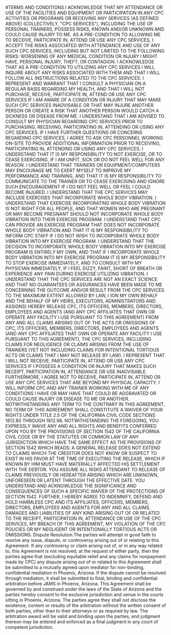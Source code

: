 ﻿#TERMS AND CONDITIONS
I ACKNOWLEDGE THAT MY ATTENDANCE OR USE OF THE FACILITIES AND EQUIPMENT OR PARTICIPATION IN ANY CPC ACTIVITIES OR PROGRAMS OR RECEIVING ANY SERVICES (AS DEFINED ABOVE) (COLLECTIVELY, "CPC SERVICES"), INCLUDING THE USE OF PERSONAL TRAINERS, POSSESS RISKS, KNOWN AND/OR UNKNOWN AND COULD CAUSE INJURY TO ME. AS A PRE-CONDITION TO ALLOWING ME TO RECEIVE, PARTICIPATE IN, ATTEND OR USE ANY CPC SERVICES, I ACCEPT THE RISKS ASSOCIATED WITH ATTENDANCE AND USE OF ANY SUCH CPC SERVICES, INCLUDING BUT NOT LIMITED TO THE FOLLOWING RISKS: WORSENING OF ANY MEDICAL CONDITION OR INJURY I MIGHT HAVE, PERSONAL INJURY, THEFT, OR CONTAGION. I ACKNOWLEDGE THAT AS A PRE-CONDITION TO UTILIZING ANY CPC SERVICES I WILL INQUIRE ABOUT ANY RISKS ASSOCIATED WITH THEM AND THAT I WILL FOLLOW ALL INSTRUCTIONS RELATED TO THE CPC SERVICES. I REPRESENT AND WARRANT THAT I CONSULT A PHYSICIAN ON A REGULAR BASIS REGARDING MY HEALTH, AND THAT I WILL NOT PURCHASE, RECEIVE, PARTICIPATE IN, ATTEND OR USE ANY CPC SERVICES IF I AM AWARE OF A CONDITION OR INJURY THAT MAY MAKE SUCH CPC SERVICES INADVISABLE OR THAT MAY INJURE ANOTHER PERSON OR CREATE A RISK THAT ANOTHER PERSON WOULD CATCH A SICKNESS OR DISEASE FROM ME. I UNDERSTAND THAT I AM ADVISED TO CONSULT MY PHYSICIAN REGARDING CPC SERVICES PRIOR TO PURCHASING, RECEIVING, PARTICIPATING IN, ATTENDING OR USING ANY CPC SERVICES. IF I HAVE FURTHER QUESTIONS OR CONCERNS REGARDING CPC SERVICES, I AGREE TO ASK CPC PERSONNEL WORKING ON-SITE TO PROVIDE ADDITIONAL INFORMATION PRIOR TO RECEIVING, PARTICIPATING IN, ATTENDING OR USING ANY CPC SERVICES. I UNDERSTAND THAT IT IS MY RESPONSIBILITY TO NOT EXERCISE, OR TO CEASE EXERCISING, IF I AM UNFIT, SICK OR DO NOT FEEL WELL FOR ANY REASON. I UNDERSTAND THAT TRAINERS OR EQUIPMENT/COMPUTERS MAY ENCOURAGE ME TO EXERT MYSELF TO IMPROVE MY PERFORMANCE AND TRAINING, AND THAT IT IS MY RESPONSIBILITY TO COMMUNICATE TO THE TRAINER OR TO CEASE EXERCISING AND IGNORE SUCH ENCOURAGEMENT IF I DO NOT FEEL WELL OR FEEL I COULD BECOME INJURED. I UNDERSTAND THAT THE CPC SERVICES MAY INCLUDE EXERCISES THAT INCORPORATE WHOLE BODY VIBRATION. I UNDERSTAND THAT EXERCISE INCORPORATING WHOLE BODY VIBRATION IS NOT RIGHT FOR ALL PEOPLE, AND THAT WOMEN WHO ARE PREGNANT OR MAY BECOME PREGNANT SHOULD NOT INCORPORATE WHOLE BODY VIBRATION INTO THEIR EXERCISE PROGRAM. I UNDERSTAND THAT CPC CAN PROVIDE AN EXERCISE PROGRAM THAT DOES NOT INCORPORATE WHOLE BODY VIBRATION AND THAT IT IS MY RESPONSIBILITY TO INFORM CPC STAFF IF I DO NOT WISH TO INCORPORATE WHOLE BODY VIBRATION INTO MY EXERCISE PROGRAM. I UNDERSTAND THAT THE DECISION TO INCORPORATE WHOLE BODY VIBRATION INTO MY EXERCISE PROGRAM IS ENTIRELY MY OWN, AND THAT IF I INCORPORATE WHOLE BODY VIBRATION INTO MY EXERCISE PROGRAM IT IS MY RESPONSIBILITY TO STOP EXERCISE IMMEDIATELY, AND TO CONSULT WITH MY PHYSICIAN IMMEDIATELY, IF I FEEL DIZZY, FAINT, SHORT OF BREATH OR EXPERIENCE ANY PAIN DURING EXERCISE UTILIZING VIBRATION. I UNDERSTAND THAT THE CPC SERVICES ARE NOT AN EXACT SCIENCE AND THAT NO GUARANTEES OR ASSURANCES HAVE BEEN MADE TO ME CONCERNING THE OUTCOME AND/OR RESULT FROM THE CPC SERVICES. TO THE MAXIMUM EXTENT ALLOWED BY LAW, I (ON MY OWN BEHALF AND THE BEHALF OF MY HEIRS, EXECUTORS, ADMINISTRATORS AND ASSIGNS) HEREBY RELEASE CPC, ITS OFFICERS, MEMBERS, DIRECTORS, EMPLOYEES AND AGENTS (AND ANY CPC AFFILIATES THAT OWN OR OPERATE ANY FACILITY I USE PURSUANT TO THIS AGREEMENT) FROM ANY AND ALL CLAIMS ARISING OUT OF THE ACTS OR OMISSIONS OF CPC, ITS OFFICERS, MEMBERS, DIRECTORS, EMPLOYEES AND AGENTS (AND ANY CPC AFFILIATES THAT OWN OR OPERATE ANY FACILITY I USE PURSUANT TO THIS AGREEMENT), THE CPC SERVICES, INCLUDING CLAIMS FOR NEGLIGENCE OR CLAIMS ARISING FROM THE USE OF TRAINERS (YET NOT INCLUDING CLAIMS FOR INTENTIONAL TORTIOUS ACTS OR CLAIMS THAT I MAY NOT RELEASE BY LAW). I REPRESENT THAT I WILL NOT RECEIVE, PARTICIPATE IN, ATTEND OR USE ANY CPC SERVICES IF I POSSESS A CONDITION OR INJURY THAT MAKES SUCH RECEIPT, PARTICIPATION IN, ATTENDANCE OR USE INADVISABLE. FURTHERMORE, I AGREE NOT TO RECEIVE, PARTICIPATE IN, ATTEND OR USE ANY CPC SERVICES THAT ARE BEYOND MY PHYSICAL CAPACITY. I WILL INFORM CPC AND ANY TRAINER WORKING WITH ME OF ANY CONDITIONS I HAVE OR MAY HAVE THAT COULD BE AGGRAVATED OR COULD CAUSE INJURY OR DISEASE TO ME OR ANOTHER. NOTWITHSTANDING ANY TERM TO THE CONTRARY IN THIS AGREEMENT, NO TERM OF THIS AGREEMENT SHALL CONSTITUTE A WAIVER OF YOUR RIGHTS UNDER TITLE 2.5 OF THE CALIFORNIA CIVIL CODE SECTIONS 1812.80 THROUGH 1812.98. NOTWITHSTANDING THE FOREGOING, YOU EXPRESSLY WAIVE ANY AND ALL RIGHTS AND BENEFITS CONFERRED UPON YOU BY THE PROVISIONS OF SECTION 1542 OF THE CALIFORNIA CIVIL CODE OR BY THE STATUTES OR COMMON LAW OF ANY JURISDICTION WHICH HAVE THE SAME EFFECT AS THE PROVISIONS OF SECTION 1542 WHICH READS: A GENERAL RELEASE DOES NOT EXTEND TO CLAIMS WHICH THE CREDITOR DOES NOT KNOW OR SUSPECT TO EXIST IN HIS FAVOR AT THE TIME OF EXECUTING THE RELEASE, WHICH IF KNOWN BY HIM MUST HAVE MATERIALLY AFFECTED HIS SETTLEMENT WITH THE DEBTOR. YOU ASSUME ALL RISKS ATTENDANT TO RELEASE OF CLAIMS PREVIOUSLY OR HEREAFTER ARISING WHICH ARE UNKNOWN, UNFORESEEN OR LATENT THROUGH THE EFFECTIVE DATE. YOU UNDERSTAND AND ACKNOWLEDGE THE SIGNIFICANCE AND CONSEQUENCES OF SUCH A SPECIFIC WAIVER OF THE PROTECTIONS OF SECTION 1542. FURTHER, I HEREBY AGREE TO INDEMNIFY, DEFEND AND HOLD HARMLESS CPC AND ITS AFFILIATES, OFFICERS, MEMBERS, DIRECTORS, EMPLOYEES AND AGENTS FOR ANY AND ALL CLAIMS, DAMAGES AND LIABILITIES OF ANY KIND ARISING OUT OF OR RELATED TO THE RECEIPT, PARTICIPATION IN, ATTENDANCE OR USE OF THE CPC SERVICES, MY BREACH OF THIS AGREEMENT, MY VIOLATION OF THE CPC POLICIES OR MY NEGLIGENT OR INTENTIONALLY TORTIOUS ACTS OR OMISSIONS. Dispute Resolution.The parties will attempt in good faith to resolve any issue, dispute, or controversy arising out of or relating to this Agreement. If any controversy or claim arising out of, or in any way related to, this Agreement is not resolved, at the request of either party, then the parties agree that (excluding equitable relief and any claims for nonpayment made by CPC) any dispute arising out of or related to this Agreement shall be submitted to a mutually agreed upon mediator for non-binding, confidential mediation in Phoenix, Arizona. If the dispute cannot be resolved through mediation, it shall be submitted to final, binding and confidential arbitration before JAMS in Phoenix, Arizona. This Agreement shall be governed by and construed under the laws of the State of Arizona and the parties hereby consent to the exclusive jurisdiction and venue in the courts sitting in Phoenix, Arizona. The parties agree they shall not disclose the existence, content or results of the arbitration without the written consent of both parties, other than to their attorneys or as required by law. The arbitration award will be valid and binding upon the parties, and judgment thereon may be entered and enforced as a final judgment in any court of competent jurisdiction.